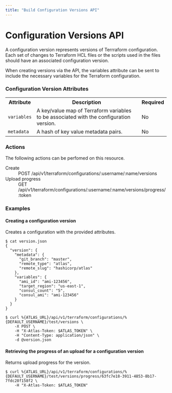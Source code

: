 ```yaml
---
title: "Build Configuration Versions API"
---
```


# Configuration Versions API

A configuration version represents versions of Terrraform configuration.
Each set of changes to Terraform HCL files or the scripts
used in the files should have an associated configuration version.

When creating versions via the API, the variables attribute can be sent
to include the necessary variables for the Terraform configuration.

### Configuration Version Attributes

<table>
  <tr>
    <th>Attribute</th>
    <th>Description</th>
    <th>Required</th>
  </tr>
  <tr>
    <td><code>variables</code></td>
    <td>A key/value map of Terraform variables to be associated
      with the configuration version.</td>
    <td>No</td>
  </tr>
  <tr>
    <td><code>metadata</code></td>
    <td>A hash of key value metadata pairs.</td>
    <td>No</td>
  </tr>
</table>

### Actions

The following actions can be perfomed on this resource.

<dl>
  <dt>Create</dt>
  <dd>POST /api/v1/terraform/configurations/:username/:name/versions</dd>
  <dt>Upload progress</dt>
  <dd>GET /api/v1/terraform/configurations/:username/:name/versions/progress/:token</dd>
</dl>

### Examples

#### Creating a configuration version

Creates a configuration with the provided attributes.

    $ cat version.json
    {
      "version": {
        "metadata": {
          "git_branch": "master",
          "remote_type": "atlas",
          "remote_slug": "hashicorp/atlas"
        },
        "variables": {
          "ami_id": "ami-123456",
          "target_region": "us-east-1",
          "consul_count": "5",
          "consul_ami": "ami-123456"
        }
      }
    }

    $ curl %{ATLAS_URL}/api/v1/terraform/configurations/%{DEFAULT_USERNAME}/test/versions \
        -X POST \
        -H "X-Atlas-Token: $ATLAS_TOKEN" \
        -H "Content-Type: application/json" \
        -d @version.json

#### Retrieving the progress of an upload for a configuration version

Returns upload progress for the version.

    $ curl %{ATLAS_URL}/api/v1/terraform/configurations/%{DEFAULT_USERNAME}/test/versions/progress/63fc7e18-3911-4853-8b17-7fdc28f158f2 \
        -H "X-Atlas-Token: $ATLAS_TOKEN"
